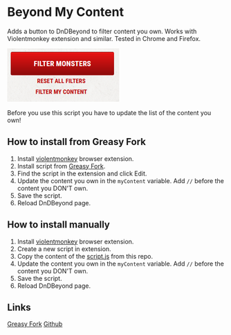 # Beyond My Content
Adds a button to DnDBeyond to filter content you own. Works with Violentmonkey extension and similar. Tested in Chrome and Firefox.

![Button image](button.png)

Before you use this script you have to update the list of the content you own!

## How to install from Greasy Fork
1. Install [violentmonkey](https://violentmonkey.github.io/) browser extension.
2. Install script from [Greasy Fork](https://greasyfork.org/en/scripts/451010-beyond-my-content).
5. Find the script in the extension and click Edit.
6. Update the content you own in the `myContent` variable. Add `//` before the content you DON'T own.
7. Save the script.
8. Reload DnDBeyond page.

## How to install manually
1. Install [violentmonkey](https://violentmonkey.github.io/) browser extension.
2. Create a new script in extension.
3. Copy the content of the [script.js](script.js) from this repo.
4. Update the content you own in the `myContent` variable. Add `//` before the content you DON'T own.
5. Save the script.
6. Reload DnDBeyond page.

## Links
[Greasy Fork](https://greasyfork.org/en/scripts/451010-beyond-my-content)
[Github](https://github.com/petrgon/beyond-my-content/)
